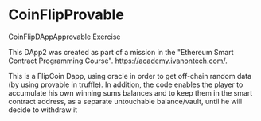 # CoinFlipProvable
CoinFlipDAppApprovable Exercise

This DApp2 was created as part of a mission in the "Ethereum Smart Contract Programming Course". https://academy.ivanontech.com/.

This is a FlipCoin Dapp, using oracle in order to get off-chain random data (by using provable in truffle). In addition, the code enables the player to accumulate his own winning sums balances and to keep them in the smart contract address, as a separate untouchable balance/vault, until he will decide to withdraw it
